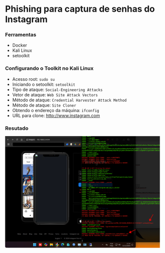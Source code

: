 # Phishing para captura de senhas do Instagram

### Ferramentas
- Docker
- Kali Linux
- setoolkit

### Configurando o Toolkit no Kali Linux

- Acesso root: ``` sudo su ```
- Iniciando o setoolkit: ``` setoolkit ```
- Tipo de ataque: ``` Social-Engineering Attacks ```
- Vetor de ataque: ``` Web Site Attack Vectors ```
- Método de ataque: ```Credential Harvester Attack Method ```
- Método de ataque: ``` Site Cloner ```
- Obtendo o endereço da máquina: ``` ifconfig ```
- URL para clone: http://www.instagram.com

### Resutado

![Alt text](./usuarioesenha.png "Evidencia")